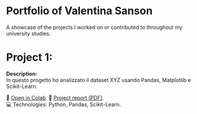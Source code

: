 # Portfolio of Valentina Sanson
A showcase of the projects I worked on or contributed to throughout my university studies.

# Project 1: 

**Description:**  
In questo progetto ho analizzato il dataset XYZ usando Pandas, Matplotlib e Scikit-Learn.

📎 [Open in Colab](https://drive.google.com/drive/folders/1IYAY6xWJyVYie-VnHuHL0mMQLMn8aFhb?usp=drive_link).
📝 [Project report (PDF)](./ML_final_project.pdf).  
💻 Technologies: Python, Pandas, Scikit-Learn.

